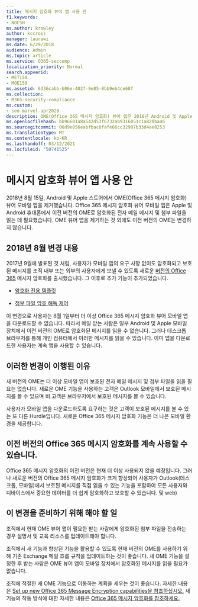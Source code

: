 ```yaml
---
title: 메시지 암호화 뷰어 앱 사용 안
f1.keywords:
- NOCSH
ms.author: krowley
author: kccross
manager: laurawi
ms.date: 6/29/2018
audience: Admin
ms.topic: article
ms.service: O365-seccomp
localization_priority: Normal
search.appverid:
- MET150
- MOE150
ms.assetid: 6336cabb-b06e-402f-9e85-8bb9eb4ce68f
ms.collection:
- M365-security-compliance
ms.custom:
- seo-marvel-apr2020
description: OME(Office 365 메시지 암호화) 뷰어 앱은 2018년 Android 및 Apple 스토어에서 제거되었습니다.
ms.openlocfilehash: bb96601a8a542d53f6732ab9316051c1a820ba46
ms.sourcegitcommit: 06d9e056eabfbac8fafe66cc32907b33d4ae8253
ms.translationtype: MT
ms.contentlocale: ko-KR
ms.lasthandoff: 03/12/2021
ms.locfileid: "50741525"
---
```

# <a name="deprecating-message-encryption-viewer-app"></a>메시지 암호화 뷰어 앱 사용 안

2018년 8월 15일, Android 및 Apple 스토어에서 OME(Office 365 메시지 암호화) 뷰어 모바일 앱을 제거했습니다. Office 365 메시지 암호화 뷰어 모바일 앱은 Apple 및 Android 휴대폰에서 이전 버전의 OME로 암호화된 전자 메일 메시지 및 첨부 파일을 읽는 데 필요했습니다. OME 뷰어 앱을 제거하는 것 외에도 이전 버전의 OME는 변경하지 않습니다.
  
## <a name="changes-from-august-2018"></a>2018년 8월 변경 내용

2017년 9월에 발표된 것 처럼, 사용자가 모바일 앱의 요구 사항 없이도 암호화되고 보호된 메시지를 조직 내부 또는 외부의 사용자에게 보낼 수 있도록 새로운 [버전의 Office 365](https://aka.ms/ome2017) 메시지 암호화를 출시했습니다. 그 이후로 추가 기능이 추가되었습니다.
  
- [암호화 전용 템플릿](https://aka.ms/encryptonly)

- [첨부 파일 암호 해독 제어](https://techcommunity.microsoft.com/t5/Security-Privacy-and-Compliance/Admin-control-for-attachments-now-available-in-Office-365/ba-p/204007)

이 변경으로 사용자는 8월 1일부터 더 이상 Office 365 메시지 암호화 뷰어 모바일 앱을 다운로드할 수 없습니다. 따라서 메일 받는 사람은 일부 Android 및 Apple 모바일 장치에서 이전 버전의 OME로 암호화된 메시지를 읽을 수 없습니다. 그러나 데스크톱 브라우저를 통해 개인 컴퓨터에서 이러한 메시지를 읽을 수 있습니다. 이미 앱을 다운로드한 사용자는 계속 앱을 사용할 수 있습니다.
  
## <a name="why-this-change-was-made"></a>이러한 변경이 이행된 이유

새 버전의 OME는 더 이상 모바일 앱이 보호된 전자 메일 메시지 및 첨부 파일을 읽을 필요는 없습니다. 새로운 OME 기능을 사용하는 고객은 Outlook 모바일에서 보호된 메시지를 볼 수 있으며 비 고객은 브라우저에서 보호된 메시지를 볼 수 있습니다.
  
사용자가 모바일 앱을 다운로드하도록 요구하는 것은 고객이 보호된 메시지를 볼 수 있는 또 다른 Hurdle입니다. 새로운 Office 365 메시지 암호화 기능은 더 나은 모바일 환경을 제공합니다.
  
## <a name="can-i-still-use-the-previous-version-of-office-365-message-encryption"></a>이전 버전의 Office 365 메시지 암호화를 계속 사용할 수 있습니다.

Office 365 메시지 암호화의 이전 버전은 현재 더 이상 사용되지 않을 예정입니다. 그러나 새로운 버전의 Office 365 메시지 암호화가 크게 향상되어 사용자가 Outlook(데스크톱, 모바일)에서 보호된 메시지를 직접 읽을 수 있는 기능을 포함하여 모든 사용자와 디바이스에서 중요한 데이터를 더 쉽게 암호화하고 보호할 수 있습니다. 및 web) 
  
## <a name="what-do-i-need-to-do-to-prepare-for-this-change"></a>이 변경을 준비하기 위해 해야 할 일

조직에서 현재 OME 뷰어 앱이 필요한 받는 사람에게 암호화된 첨부 파일을 전송하는 경우 설명서 및 교육 리소스를 업데이트해야 합니다.
  
조직에서 새 기능과 향상된 기능을 활용할 수 있도록 현재 버전의 OME를 사용하기 위해 기존 Exchange 메일 흐름 규칙을 업데이트하는 것이 좋습니다. 새 OME 기능을 설정한 후 받는 사람은 OME 뷰어 앱이 모바일 장치에서 암호화된 메시지를 읽을 필요가 없습니다.
  
조직에 적절한 새 OME 기능으로 이동하는 계획을 세우는 것이 좋습니다. 자세한 내용은 [Set up new Office 365 Message Encryption capabilities을 참조하십시오.](set-up-new-message-encryption-capabilities.md) 새 기능의 작동 방식에 대한 자세한 내용은 [Office 365 메시지 암호화를 참조하세요.](ome.md)
  

